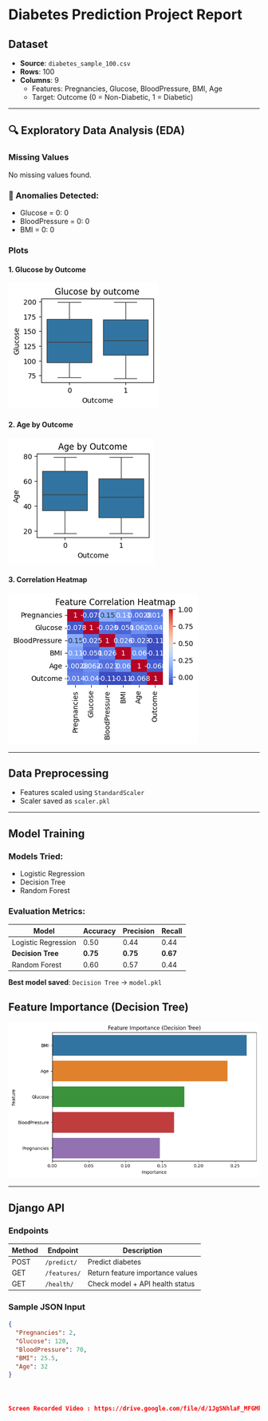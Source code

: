 # Diabetes Prediction Project Report

## Dataset
- **Source**: `diabetes_sample_100.csv`
- **Rows**: 100
- **Columns**: 9
  - Features: Pregnancies, Glucose, BloodPressure, BMI, Age
  - Target: Outcome (0 = Non-Diabetic, 1 = Diabetic)

---

## 🔍 Exploratory Data Analysis (EDA)

###  Missing Values
No missing values found.

### 🚨 Anomalies Detected:
- Glucose = 0: 0
- BloodPressure = 0: 0
- BMI = 0: 0

### Plots


#### 1. Glucose by Outcome  

![glucose_box](images/glucose_vs_outcome.png)

#### 2. Age by Outcome  
![age_box](images/age_vs_outcome.png)

#### 3. Correlation Heatmap  
![heatmap](images/feature_correlation.png)

---

##  Data Preprocessing
- Features scaled using `StandardScaler`
- Scaler saved as `scaler.pkl`

---

##  Model Training

### Models Tried:
- Logistic Regression
- Decision Tree
- Random Forest

### Evaluation Metrics:


|         Model          | Accuracy | Precision |  Recall  |
|------------------------|----------|-----------|----------|
| Logistic Regression    | 0.50     | 0.44      |   0.44   |
| **Decision Tree**      | **0.75** | **0.75**  | **0.67** |
| Random Forest          | 0.60     | 0.57      |   0.44   |


 **Best model saved**: `Decision Tree` → `model.pkl`


##  Feature Importance (Decision Tree)

![feature_importance](images/feature_importance.png)

---

## Django API

### Endpoints

| Method | Endpoint              | Description                        |
|--------|-----------------------|------------------------------------|
| POST   | `/predict/`           | Predict diabetes                   |
| GET    | `/features/`          | Return feature importance values   |
| GET    | `/health/`            | Check model + API health status    |

### Sample JSON Input

```json
{
  "Pregnancies": 2,
  "Glucose": 120,
  "BloodPressure": 70,
  "BMI": 25.5,
  "Age": 32
}



Screen Recorded Video : https://drive.google.com/file/d/1JgSNhlaF_MFGMkbZUbqkgGxJ46-9EB3D/view?usp=sharing